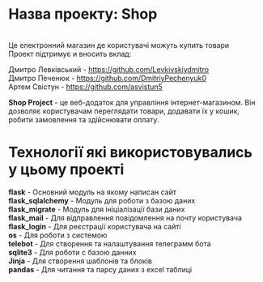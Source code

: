 # Назва проекту: **Shop**<br/>
<br/> Це електронний магазин де користувачі можуть купить товари 
<br/>Проект підтримує и вносить вклад:<br/>

Дмитро Левківський - https://github.com/Levkivskiydmitro<br/>
Дмитро Печенюк - https://github.com/DmitriyPechenyuk0<br/>
Артем Свістун - https://github.com/asvistun5<br/>

**Shop Project** - це веб-додаток для управління інтернет-магазином. Він дозволяє користувачам переглядати товари, додавати їх у кошик, 
робити замовлення та здійснювати оплату.

# Технології які використовувались у цьому проекті<br/>

**flask** - Основний модуль на якому написан сайт<br/>
**flask_sqlalchemy** - Модуль для роботи з базою даних<br/>
**flask_migrate** - Модуль для ініціалізації бази даних<br/>
**flask_mail** - Для відправлення повідомлення на почту користувача<br/>
**flask_login** - Для реєстрації користувача на сайті<br/>
**os** - Для роботи з системою<br/>
**telebot** - Для створення та налаштування телеграмм бота<br/>
**sqlite3** - Для роботи с базою данних<br/>
**Jinja** -  Для створення шаблонів та блоків<br/>
**pandas** - Для читання та парсу даних з excel таблиці<br/>
